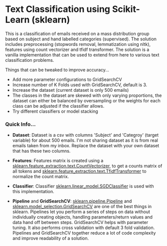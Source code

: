 # Text Classification using Scikit-Learn (sklearn)

This is a classification of emails received on a mass distribution group based on subject and hand labelled categories (supervised). The solution includes preprocessing (stopwords removal, lemmatization using nltk), features using count vectorizer and tfidf transformer. The solution is a vanilla implementation that can be used to extend from here to various text classification problems. 

Things that can be tweaked to improve accuracy...
* Add more parameter configurations to GridSearchCV
* Increase number of K Folds used with GridSearchCV, default is 3.
* Increase the dataset (current dataset is only 500 emails)
* The classes in the dataset are skewed with only varying proportions, the dataset can either be balanced by oversampling or the weights for each class can be adjusted if the classifier allows.
* Try different classifiers or model stacking

### Quick Info...

* __Dataset__: Dataset is a csv with columns 'Subject' and 'Categroy' (target variable) for about 500 emails. I'm not sharing dataset as it is from real emails taken from my inbox. Replace the dataset with your own dataset that has these two columns.


* __Features__: Features matrix is created using a [sklearn.feature_extraction.text.CountVectorizer](http://scikit-learn.org/stable/modules/generated/sklearn.feature_extraction.text.CountVectorizer.html), to get a counts matrix of all tokens and [sklearn.feature_extraction.text.TfidfTransformer](http://scikit-learn.org/stable/modules/generated/sklearn.feature_extraction.text.TfidfTransformer.html#sklearn.feature_extraction.text.TfidfTransformer) to normalize the count matrix.


* __Classifier__: Classifier [sklearn.linear_model.SGDClassifier](http://scikit-learn.org/stable/modules/generated/sklearn.linear_model.SGDClassifier.html) is used with this implementation.


* __Pipeline__ and __GridSearchCV__: [sklearn.pipeline.Pipeline](http://scikit-learn.org/stable/modules/generated/sklearn.pipeline.Pipeline.html) and [sklearn.model_selection.GridSearchCV](http://scikit-learn.org/stable/modules/generated/sklearn.model_selection.GridSearchCV.html) are one of the best things in sklearn. Pipelines let you perform a series of steps on data without individually creating objects, handling parameters/return values and data hand off between steps. GridSearchCV helps with parameter tuning. It also performs cross validation with default 3 fold validation. Pipelines and GridSearchCV together reduce a lot of code complexity and improve readability of a solution.

